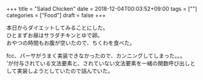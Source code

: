 +++
title = "Salad Chicken"
date = 2018-12-04T00:03:52+09:00
tags = [""]
categories = ["Food"]
draft = false
+++

本日からダイエットしてみることにした。  
ひとまずお昼はサラダチキンとゆで卵。  
おやつの時間もお腹が空いたので、ちくわを食べた。  

fcc、パーサがうまく実装できなかったので、カンニングしてしまった。。。  
'が付与されている文法要素と、されていない文法要素を一緒の関数呼び出しとして実装しようとしていたので詰んでいた。  
